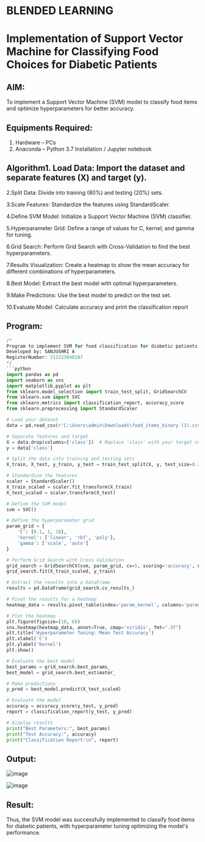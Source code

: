# BLENDED LEARNING
# Implementation of Support Vector Machine for Classifying Food Choices for Diabetic Patients

## AIM:
To implement a Support Vector Machine (SVM) model to classify food items and optimize hyperparameters for better accuracy.

## Equipments Required:
1. Hardware – PCs
2. Anaconda – Python 3.7 Installation / Jupyter notebook

## Algorithm1. Load Data: Import the dataset and separate features (X) and target (y).

2.Split Data: Divide into training (80%) and testing (20%) sets.

3.Scale Features: Standardize the features using StandardScaler.

4.Define SVM Model: Initialize a Support Vector Machine (SVM) classifier.

5.Hyperparameter Grid: Define a range of values for C, kernel, and gamma for tuning.

6.Grid Search: Perform Grid Search with Cross-Validation to find the best hyperparameters.

7.Results Visualization: Create a heatmap to show the mean accuracy for different combinations of 
  hyperparameters.

8.Best Model: Extract the best model with optimal hyperparameters.

9.Make Predictions: Use the best model to predict on the test set.

10.Evaluate Model: Calculate accuracy and print the classification report


## Program:
```python
/*
Program to implement SVM for food classification for diabetic patients.
Developed by: SANJUSHRI A
RegisterNumber: 212223040187
*/
```python
import pandas as pd
import seaborn as sns
import matplotlib.pyplot as plt
from sklearn.model_selection import train_test_split, GridSearchCV
from sklearn.svm import SVC
from sklearn.metrics import classification_report, accuracy_score
from sklearn.preprocessing import StandardScaler

# Load your dataset
data = pd.read_csv(r'C:\Users\admin\Downloads\food_items_binary (1).csv')  # Replace with your dataset file

# Separate features and target
X = data.drop(columns=['class'])  # Replace 'class' with your target column name
y = data['class']

# Split the data into training and testing sets
X_train, X_test, y_train, y_test = train_test_split(X, y, test_size=0.2, random_state=42)

# Standardize the features
scaler = StandardScaler()
X_train_scaled = scaler.fit_transform(X_train)
X_test_scaled = scaler.transform(X_test)

# Define the SVM model
svm = SVC()

# Define the hyperparameter grid
param_grid = {
    'C': [0.1, 1, 10],
    'kernel': ['linear', 'rbf', 'poly'],
    'gamma': ['scale', 'auto']
}

# Perform Grid Search with Cross Validation
grid_search = GridSearchCV(svm, param_grid, cv=5, scoring='accuracy', n_jobs=-1, return_train_score=True)
grid_search.fit(X_train_scaled, y_train)

# Extract the results into a DataFrame
results = pd.DataFrame(grid_search.cv_results_)

# Pivot the results for a heatmap
heatmap_data = results.pivot_table(index='param_kernel', columns='param_C', values='mean_test_score')

# Plot the heatmap
plt.figure(figsize=(10, 6))
sns.heatmap(heatmap_data, annot=True, cmap='viridis', fmt=".3f")
plt.title('Hyperparameter Tuning: Mean Test Accuracy')
plt.xlabel('C')
plt.ylabel('Kernel')
plt.show()

# Evaluate the best model
best_params = grid_search.best_params_
best_model = grid_search.best_estimator_

# Make predictions
y_pred = best_model.predict(X_test_scaled)

# Evaluate the model
accuracy = accuracy_score(y_test, y_pred)
report = classification_report(y_test, y_pred)

# Display results
print("Best Parameters:", best_params)
print("Test Accuracy:", accuracy)
print("Classification Report:\n", report)
```

## Output:
![image](https://github.com/user-attachments/assets/0e612fcc-c755-46ff-bfeb-f9e0986a6f93)

![image](https://github.com/user-attachments/assets/0c813dac-4b59-4fc2-8c81-c75f516ee938)




## Result:
Thus, the SVM model was successfully implemented to classify food items for diabetic patients, with hyperparameter tuning optimizing the model's performance.
